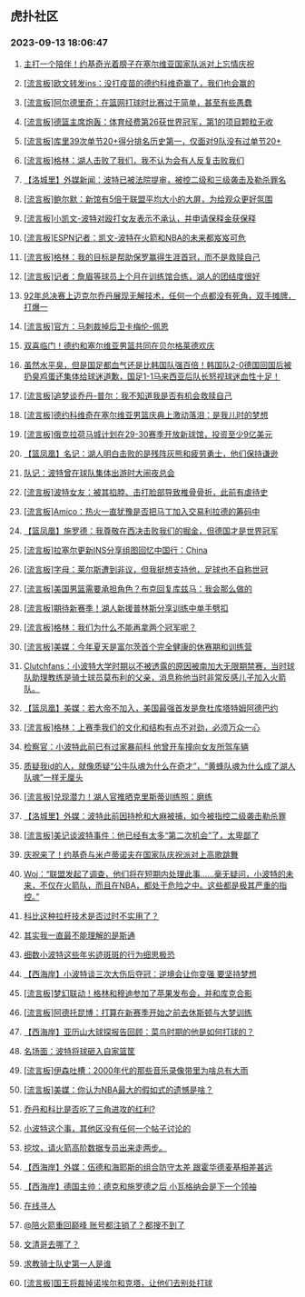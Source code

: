 ## 虎扑社区 
### 2023-09-13 18:06:47

1. [主打一个陪伴！约基奇光着膀子在塞尔维亚国家队派对上忘情庆祝](https://bbs.hupu.com/62090320.html)

2. [[流言板]欧文转发ins：没打疫苗的德约科维奇赢了，我们也会赢的](https://bbs.hupu.com/62089558.html)

3. [[流言板]阿尔德里奇：在篮网打球时比赛过于简单，甚至有些愚蠢](https://bbs.hupu.com/62089403.html)

4. [[流言板]德篮主席炮轰：体育经费第26获世界冠军，第1的项目颗粒无收](https://bbs.hupu.com/62089182.html)

5. [[流言板]库里39次单节20+得分排名历史第一，仅面对9队没有过单节20+](https://bbs.hupu.com/62090266.html)

6. [[流言板]格林：湖人击败了我们，我不认为会有人反复击败我们](https://bbs.hupu.com/62090626.html)

7. [【洛城里】外媒新闻：波特已被法院提审，被控二级和三级袭击及勒杀罪名](https://bbs.hupu.com/62086697.html)

8. [[流言板]鲍尔默：新馆有5倍于联盟平均大小的大屏，为给观众更好氛围](https://bbs.hupu.com/62089759.html)

9. [[流言板]小凯文-波特对殴打女友表示不承认，并申请保释金获保释](https://bbs.hupu.com/62087091.html)

10. [[流言板]ESPN记者：凯文-波特在火箭和NBA的未来都岌岌可危](https://bbs.hupu.com/62087084.html)

11. [[流言板]格林：我的目标是帮助保罗赢得生涯首冠，而不是救赎自己](https://bbs.hupu.com/62087058.html)

12. [[流言板]记者：詹眉等球员上个月在训练馆合练，湖人的团结度很好](https://bbs.hupu.com/62087722.html)

13. [92年总决赛上迈克尔乔丹展现无解技术，任何一个点都没有死角，双手摊牌，打爆一](https://bbs.hupu.com/62087319.html)

14. [[流言板]官方：马刺裁掉后卫卡梅伦-佩恩](https://bbs.hupu.com/62087385.html)

15. [双喜临门！德约和塞尔维亚男篮共同在贝尔格莱德欢庆](https://bbs.hupu.com/62088065.html)

16. [虽然水平臭，但是国足都血气还是比韩国队强百倍！韩国队2-0德国回国后被扔臭鸡蛋还集体给球迷道歉，国足1-1马来西亚后队长怒视球迷血性十足！](https://bbs.hupu.com/62087310.html)

17. [[流言板]追梦谈乔丹-普尔：我不知道我是否有机会救赎自己](https://bbs.hupu.com/62087198.html)

18. [[流言板]德约科维奇在塞尔维亚男篮庆典上激动落泪：是我儿时的梦想](https://bbs.hupu.com/62088685.html)

19. [[流言板]俄克拉荷马城计划在29-30赛季开放新球馆，投资至少9亿美元](https://bbs.hupu.com/62089093.html)

20. [【篮凤凰】名记：湖人明白击败的是残阵灰熊和疲劳勇士，他们保持谦逊](https://bbs.hupu.com/62091770.html)

21. [队记：波特曾在球队集体出游时大闹夜总会](https://bbs.hupu.com/62089188.html)

22. [[流言板]波特女友：被其掐脖、击打脸部导致椎骨骨折，此前有虐待史](https://bbs.hupu.com/62088230.html)

23. [[流言板]Amico：热火一直犹豫是否把马丁加入交易利拉德的筹码中](https://bbs.hupu.com/62088274.html)

24. [【篮凤凰】施罗德：我尊敬在西决击败我们的掘金，但德国才是世界冠军](https://bbs.hupu.com/62091068.html)

25. [[流言板]拉塞尔更新INS分享组图回忆中国行：China](https://bbs.hupu.com/62088142.html)

26. [[流言板]字母：莱尔斯遭到非议，但我挺想支持他，足球也不自称世冠](https://bbs.hupu.com/62088476.html)

27. [[流言板]美国男篮需要承担角色？布克回复库兹马：我会那么做的](https://bbs.hupu.com/62086836.html)

28. [[流言板]期待新赛季！湖人新援普林斯分享训练中单手劈扣](https://bbs.hupu.com/62088777.html)

29. [[流言板]格林：我们为什么不能再拿两个冠军呢？](https://bbs.hupu.com/62087915.html)

30. [[流言板]美媒：今年夏天是富尔茨首个完全健康的休赛期和训练营](https://bbs.hupu.com/62088673.html)

31. [Clutchfans：小波特大学时期以不被透露的原因被南加大无限期禁赛，当时球队助理教练是骑士球员莫布利的父亲，消息称他当时非常反感儿子加入火箭队。](https://bbs.hupu.com/62086959.html)

32. [【篮凤凰】美媒：若大帝不加入，美国最强首发是詹杜库塔特姆阿德巴约](https://bbs.hupu.com/62091585.html)

33. [[流言板]格林：上赛季我们的文化和结构有点不对劲，必须万众一心](https://bbs.hupu.com/62086788.html)

34. [检察官：小波特此前已有过家暴前科 他曾开车撞向女友所驾车辆](https://bbs.hupu.com/62086518.html)

35. [质疑我id的人，就像质疑“公牛队魂为什么在奇才”，“黄蜂队魂为什么成了湖人队魂”一样无厘头](https://bbs.hupu.com/62091240.html)

36. [[流言板]兑现潜力！湖人官推晒克里斯蒂训练照：磨练](https://bbs.hupu.com/62087019.html)

37. [【洛城里】外媒：波特此前因持枪和大麻被捕，如今被指控二级袭击勒杀罪](https://bbs.hupu.com/62090441.html)

38. [[流言板]美记谈波特事件：他已经有太多“第二次机会”了，太卑鄙了](https://bbs.hupu.com/62088811.html)

39. [庆祝来了！约基奇与米卢蒂诺夫在国家队庆祝派对上高歌跳舞](https://bbs.hupu.com/62092637.html)

40. [Woj：“联盟发起了调查，他们将在短期内处理此事……毫无疑问，小波特的未来，不仅在火箭队，而且在NBA，都处于危险之中。这些都是极其严重的指控。”](https://bbs.hupu.com/62086604.html)

41. [科比这种拉杆技术是否过时不实用了？](https://bbs.hupu.com/62091675.html)

42. [其实我一直最不能理解的是斯通](https://bbs.hupu.com/62091683.html)

43. [细数小波特这些年劣迹斑斑的行为细思极恐](https://bbs.hupu.com/62090865.html)

44. [【西海岸】小波特谈三次大伤后夺冠：逆境会让你变强 要坚持梦想](https://bbs.hupu.com/62092025.html)

45. [[流言板]梦幻联动！格林和穆迪参加了苹果发布会，并和库克合影](https://bbs.hupu.com/62089483.html)

46. [[流言板]阿德托昆博：打算在新赛季开始之前去休斯顿与大梦训练](https://bbs.hupu.com/62087252.html)

47. [【西海岸】亚历山大球探报告回顾：菜鸟时期的他是如何打球的？](https://bbs.hupu.com/62089711.html)

48. [名场面：波特将球砸入自家篮筐](https://bbs.hupu.com/62091255.html)

49. [[流言板]伊森吐槽：2000年代的那些音乐录像带里为啥总有大雨](https://bbs.hupu.com/62089053.html)

50. [[流言板]美媒：你认为NBA最大的假如式的遗憾是啥？](https://bbs.hupu.com/62088910.html)

51. [乔丹和科比是否吃了三角进攻的红利?](https://bbs.hupu.com/62088931.html)

52. [小波特这个事，其他区没有任何一个帖子讨论的](https://bbs.hupu.com/62091798.html)

53. [挖坟，请火箭高阶数据专员出来走两步。](https://bbs.hupu.com/62091072.html)

54. [【西海岸】外媒：伍德和海耶斯的组合防守太差 跟霍华德麦基相差甚远](https://bbs.hupu.com/62091717.html)

55. [【西海岸】德国主帅：德克和施罗德之后 小瓦格纳会是下一个领袖](https://bbs.hupu.com/62091537.html)

56. [在线寻人](https://bbs.hupu.com/62090849.html)

57. [@陪火箭重回巅峰 账号都注销了？都搜不到了](https://bbs.hupu.com/62090816.html)

58. [文清哥去哪了？](https://bbs.hupu.com/62092443.html)

59. [求教骑士队史第一人是谁](https://bbs.hupu.com/62091410.html)

60. [[流言板]国王将裁掉诺埃尔和克塔，让他们去别处打球](https://bbs.hupu.com/62086595.html)

